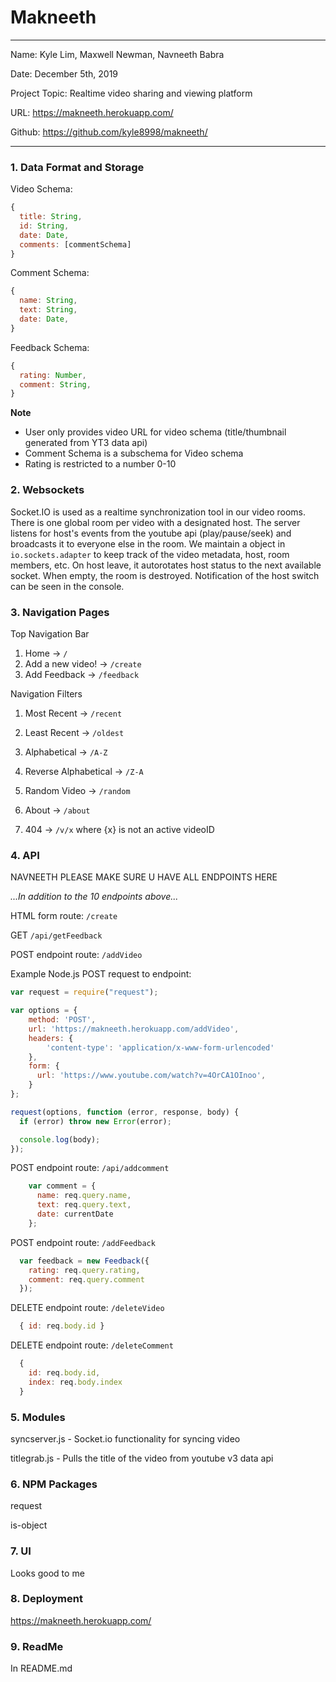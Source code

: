
# Makneeth

---

Name: Kyle Lim, Maxwell Newman, Navneeth Babra

Date: December 5th, 2019

Project Topic: Realtime video sharing and viewing platform

URL: https://makneeth.herokuapp.com/

Github: https://github.com/kyle8998/makneeth/

---


### 1. Data Format and Storage

Video Schema:
```javascript
{
  title: String,
  id: String,
  date: Date,
  comments: [commentSchema]
}
```

Comment Schema:
```javascript
{
  name: String,
  text: String,
  date: Date,
}
```

Feedback Schema:
```javascript
{
  rating: Number,
  comment: String,
}
```

**Note**

- User only provides video URL for video schema (title/thumbnail generated from YT3 data api)
- Comment Schema is a subschema for Video schema
- Rating is restricted to a number 0-10

### 2. Websockets

Socket.IO is used as a realtime synchronization tool in our video rooms. There is one global room per video with a designated host. The server listens for host's events from the youtube api (play/pause/seek) and broadcasts it to everyone else in the room. We maintain a object in `io.sockets.adapter` to keep track of the video metadata, host, room members, etc. On host leave, it autorotates host status to the next available socket. When empty, the room is destroyed. Notification of the host switch can be seen in the console.

### 3. Navigation Pages

Top Navigation Bar
1. Home -> `/`
2. Add a new video! -> `/create`
3. Add Feedback -> `/feedback`

Navigation Filters
1. Most Recent -> `/recent`
2. Least Recent -> `/oldest`
3. Alphabetical -> `/A-Z`
4. Reverse Alphabetical -> `/Z-A`
5. Random Video -> `/random`
6. About -> `/about`

1. 404 -> `/v/x` where {x} is not an active videoID

### 4. API

NAVNEETH PLEASE MAKE SURE U HAVE ALL ENDPOINTS HERE

*...In addition to the 10 endpoints above...*

HTML form route: `/create`

GET `/api/getFeedback`

POST endpoint route: `/addVideo`

Example Node.js POST request to endpoint:
```javascript
var request = require("request");

var options = {
    method: 'POST',
    url: 'https://makneeth.herokuapp.com/addVideo',
    headers: {
        'content-type': 'application/x-www-form-urlencoded'
    },
    form: {
      url: 'https://www.youtube.com/watch?v=4OrCA1OInoo',
    }
};

request(options, function (error, response, body) {
  if (error) throw new Error(error);

  console.log(body);
});
```

POST endpoint route: `/api/addcomment`

```javascript
    var comment = {
      name: req.query.name,
      text: req.query.text,
      date: currentDate
    };
```

POST endpoint route: `/addFeedback`

```javascript
  var feedback = new Feedback({
    rating: req.query.rating,
    comment: req.query.comment
  });
```

DELETE endpoint route: `/deleteVideo`

```javascript
  { id: req.body.id }
```

DELETE endpoint route: `/deleteComment`

```javascript
  {
    id: req.body.id,
    index: req.body.index
  }
```

### 5. Modules

syncserver.js - Socket.io functionality for syncing video

titlegrab.js - Pulls the title of the video from youtube v3 data api

### 6. NPM Packages

request

is-object

### 7. UI

Looks good to me

### 8. Deployment

https://makneeth.herokuapp.com/

### 9. ReadMe

In README.md
